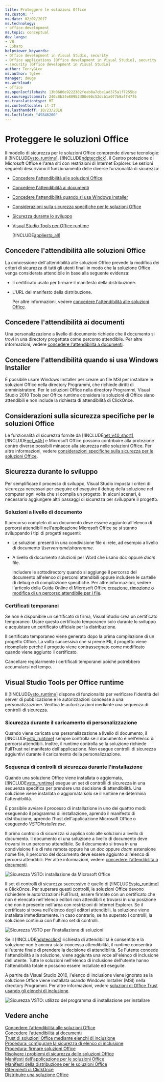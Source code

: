 ```yaml
---
title: Proteggere le soluzioni Office
ms.custom: ''
ms.date: 02/02/2017
ms.technology:
- office-development
ms.topic: conceptual
dev_langs:
- VB
- CSharp
helpviewer_keywords:
- Office development in Visual Studio, security
- Office applications [Office development in Visual Studio], security
- security [Office development in Visual Studio]
author: TerryGLee
ms.author: tglee
manager: douge
ms.workload:
- office
ms.openlocfilehash: 13b0680e9222302feab8a7cbe1ad375a1f7255be
ms.sourcegitcommit: 240c8b34e80952d00e90c52dcb1a077b9aff47f6
ms.translationtype: MT
ms.contentlocale: it-IT
ms.lasthandoff: 10/23/2018
ms.locfileid: "49846200"
---
```

# <a name="secure-office-solutions"></a>Proteggere le soluzioni Office
  Il modello di sicurezza per le soluzioni Office comprende diverse tecnologie: il [!INCLUDE[vsto_runtime](../vsto/includes/vsto-runtime-md.md)], [!INCLUDE[ndptecclick](../vsto/includes/ndptecclick-md.md)], il Centro protezione di Microsoft Office e l'area siti con restrizioni di Internet Explorer. Le sezioni seguenti descrivono il funzionamento delle diverse funzionalità di sicurezza:  
  
- [Concedere l'attendibilità alle soluzioni Office](#GrantingTrustToSolutions)  
  
- [Concedere l'attendibilità ai documenti](#GrantingTrustToDocuments)  
  
- [Concedere l'attendibilità quando si usa Windows Installer](#GrantingTrustWindowsInstaller)  
  
- [Considerazioni sulla sicurezza specifiche per le soluzioni Office](#Security)  
  
- [Sicurezza durante lo sviluppo](#SecurityDuringDeployment)  
  
- [Visual Studio Tools per Office runtime](#VisualStudioToolsForOfficeRuntime)  
  
  [!INCLUDE[appliesto_all](../vsto/includes/appliesto-all-md.md)]  
  
##  <a name="GrantingTrustToSolutions"></a> Concedere l'attendibilità alle soluzioni Office  
 La concessione dell'attendibilità alle soluzioni Office prevede la modifica dei criteri di sicurezza di tutti gli utenti finali in modo che la soluzione Office venga considerata attendibile in base alla seguente evidenza:  
  
- Il certificato usato per firmare il manifesto della distribuzione.  
  
- L'URL del manifesto della distribuzione.  
  
  Per altre informazioni, vedere [concedere l'attendibilità alle soluzioni Office](../vsto/granting-trust-to-office-solutions.md).  
  
##  <a name="GrantingTrustToDocuments"></a> Concedere l'attendibilità ai documenti  
 Una personalizzazione a livello di documento richiede che il documento si trovi in una directory progettata come percorso attendibile. Per altre informazioni, vedere [concedere l'attendibilità a documenti](../vsto/granting-trust-to-documents.md).  
  
##  <a name="GrantingTrustWindowsInstaller"></a> Concedere l'attendibilità quando si usa Windows Installer  
 È possibile usare Windows Installer per creare un file MSI per installare le soluzioni Office nella directory Programmi, che richiede diritti di amministratore. Per le soluzioni Office nella directory Programmi, Visual Studio 2010 Tools per Office runtime considera le soluzioni di Office siano attendibili e non include la richiesta di attendibilità di ClickOnce.  
  
##  <a name="Security"></a> Considerazioni sulla sicurezza specifiche per le soluzioni Office  
 Le funzionalità di sicurezza fornite da [!INCLUDE[net_v40_short](../sharepoint/includes/net-v40-short-md.md)], [!INCLUDE[net_v45](../vsto/includes/net-v45-md.md)] e Microsoft Office possono contribuire alla protezione contro diverse possibili minacce alla sicurezza nelle soluzioni Office. Per altre informazioni, vedere [considerazioni specifiche sulla sicurezza per le soluzioni Office](../vsto/specific-security-considerations-for-office-solutions.md).  
  
##  <a name="SecurityDuringDeployment"></a> Sicurezza durante lo sviluppo  
 Per semplificare il processo di sviluppo, Visual Studio imposta i criteri di sicurezza necessari per eseguire ed eseguire il debug della soluzione nel computer ogni volta che si compila un progetto. In alcuni scenari, è necessario aggiungere altri passaggi di sicurezza per sviluppare il progetto.  
  
### <a name="document-level-solutions"></a>Soluzioni a livello di documento  
 Il percorso completo di un documento deve essere aggiunto all'elenco di percorsi attendibili nell'applicazione Microsoft Office se si stanno sviluppando i tipi di progetti seguenti:  
  
- Le soluzioni presenti in una condivisione file di rete, ad esempio a livello di documento  *\\\servername\sharename*.  
  
- A livello di documento soluzioni per Word che usano *doc* oppure *docm* file.  
  
  Includere le sottodirectory quando si aggiunge il percorso del documento all'elenco di percorsi attendibili oppure includere le cartelle di debug e di compilazione specifiche. Per altre informazioni, vedere l'articolo della Guida Online di Microsoft Office [creazione, rimozione o modifica di un percorso attendibile per i file](https://support.office.com/article/Create-remove-or-change-a-trusted-location-for-your-files-f5151879-25ea-4998-80a5-4208b3540a62).  
  
### <a name="temporary-certificates"></a>Certificati temporanei  
 Se non è disponibile un certificato di firma, Visual Studio crea un certificato temporaneo. Usare questo certificato temporaneo solo durante lo sviluppo e acquistare un certificato ufficiale per la distribuzione.  
  
 Il certificato temporaneo viene generato dopo la prima compilazione di un progetto Office. La volta successiva che si preme **F5**, il progetto viene ricompilato perché il progetto viene contrassegnato come modificato quando viene aggiunto il certificato.  
  
 Cancellare regolarmente i certificati temporanei poiché potrebbero accumularsi nel tempo.  
  
##  <a name="VisualStudioToolsForOfficeRuntime"></a> Visual Studio Tools per Office runtime  
 Il [!INCLUDE[vsto_runtime](../vsto/includes/vsto-runtime-md.md)] dispone di funzionalità per verificare l'identità del server di pubblicazione e le autorizzazioni concesse a una personalizzazione. Verifica le autorizzazioni mediante una sequenza di controlli di sicurezza.  
  
### <a name="security-during-customization-loading"></a>Sicurezza durante il caricamento di personalizzazione  
 Quando viene caricata una personalizzazione a livello di documento, il [!INCLUDE[vsto_runtime](../vsto/includes/vsto-runtime-md.md)] sempre controlla se il documento è nell'elenco di percorsi attendibili. Inoltre, il runtime controlla se la soluzione richiede FullTrust nel manifesto dell'applicazione. Non esegue controlli di sicurezza aggiuntivi durante il caricamento della personalizzazione.  
  
### <a name="sequence-of-security-checks-during-installation"></a>Sequenza di controlli di sicurezza durante l'installazione  
 Quando una soluzione Office viene installata o aggiornata, [!INCLUDE[vsto_runtime](../vsto/includes/vsto-runtime-md.md)] esegue un set di controlli di sicurezza in una sequenza specifica per prendere una decisione di attendibilità. Una soluzione viene installata o aggiornata solo se il runtime ne determina l'attendibilità.  
  
 È possibile avviare il processo di installazione in uno dei quattro modi: eseguendo il programma di installazione, aprendo il manifesto di distribuzione, aprendo l'host dell'applicazione Microsoft Office o eseguendo *VSTOInstaller.exe*.  
  
 Il primo controllo di sicurezza si applica solo alle soluzioni a livello di documento. Il documento di una soluzione a livello di documento deve trovarsi in un percorso attendibile. Se il documento si trova in una condivisione file di rete remota oppure ha un *doc* oppure *docm* estensione nome file, il percorso del documento deve essere aggiunto all'elenco di percorsi attendibili. Per altre informazioni, vedere [concedere l'attendibilità a documenti](../vsto/granting-trust-to-documents.md).  
  
 ![Sicurezza VSTO: installazione da Microsoft Office](../vsto/media/host-install.png "sicurezza VSTO: installazione da Microsoft Office")  
  
 Il set di controlli di sicurezza successivo è quello di [!INCLUDE[vsto_runtime](../vsto/includes/vsto-runtime-md.md)] e ClickOnce. Per superare questi controlli, le soluzioni Office devono richiedere le autorizzazioni FullTrust, essere firmate con un certificato che non è elencato nell'elenco editori non attendibili e trovarsi in una posizione che non è presente nell'area con restrizioni di Internet Explorer. Se il certificato si trova nell'elenco degli editori attendibili, la soluzione viene installata immediatamente. In caso contrario, se ha superato i controlli, la soluzione continua con l'ultimo set di controlli.  
  
 ![Sicurezza VSTO per l'installazione di soluzioni](../vsto/media/installing.png "sicurezza VSTO per l'installazione di soluzioni")  
  
 Se il [!INCLUDE[ndptecclick](../vsto/includes/ndptecclick-md.md)] richiesta di attendibilità è consentito e la soluzione non è ancora stata concessa attendibilità, il runtime consentirà all'utente finale di prendere la decisione di attendibilità. Se l'utente concede l'attendibilità alla soluzione, viene aggiunta una voce all'elenco di inclusione dell'utente. Tutte le soluzioni nell'elenco di inclusione dell'utente hanno l'attendibilità totale e possono essere installate ed eseguite.  
  
 A partire da Visual Studio 2010, l'elenco di inclusione viene ignorato se la soluzione Office viene installata usando Windows Installer (MSI) nella directory Programmi. Per altre informazioni, vedere [soluzioni di Office Trust usando gli elenchi di inclusione](../vsto/trusting-office-solutions-by-using-inclusion-lists.md).  
  
 ![Sicurezza VSTO: utilizzo del programma di installazione per installare](../vsto/media/setup-vstoinstaller.png "sicurezza VSTO: utilizzo del programma di installazione per installare")  
  
## <a name="see-also"></a>Vedere anche  
 [Concedere l'attendibilità alle soluzioni Office](../vsto/granting-trust-to-office-solutions.md)   
 [Concedere l'attendibilità ai documenti](../vsto/granting-trust-to-documents.md)   
 [Trust di soluzioni Office mediante elenchi di inclusione](../vsto/trusting-office-solutions-by-using-inclusion-lists.md)   
 [Procedura: configurare la sicurezza di elenco di inclusione](../vsto/how-to-configure-inclusion-list-security.md)   
 [Procedura: firmare soluzioni Office](../vsto/how-to-sign-office-solutions.md)   
 [Risolvere i problemi di sicurezza delle soluzioni Office](../vsto/troubleshooting-office-solution-security.md)   
 [Manifesti dell'applicazione per le soluzioni Office](../vsto/application-manifests-for-office-solutions.md)   
 [Manifesti della distribuzione per le soluzioni Office](../vsto/deployment-manifests-for-office-solutions.md)   
 [Riferimenti di ClickOnce](/visualstudio/deployment/clickonce-reference)   
 [Distribuire una soluzione Office](../vsto/deploying-an-office-solution.md)  
  
  